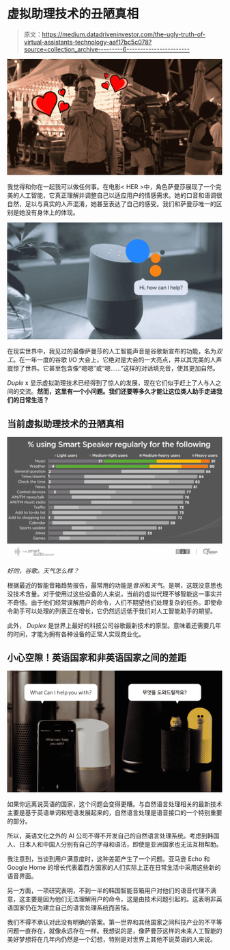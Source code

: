 # 虚拟助理技术的丑陋真相

> 原文：<https://medium.datadriveninvestor.com/the-ugly-truth-of-virtual-assistants-technology-aaf17bc5c078?source=collection_archive---------6----------------------->

![](img/b3d52976168dca1f8a631e002680d14d.png)

我觉得和你在一起我可以做任何事。在电影< HER >中，角色萨曼莎展现了一个完美的人工智能，它真正理解并调整自己以适应用户的情感需求。她的口音和语调很自然，足以与真实的人声混淆，她甚至表达了自己的感受。我们和萨曼莎唯一的区别是她没有身体上的体现。

![](img/d80ef38b502ba4948c75bbe60fd918f6.png)

在现实世界中，我见过的最像萨曼莎的人工智能声音是谷歌新宣布的功能，名为*双工*。在一年一度的谷歌 I/O 大会上，它绝对是大会的一大亮点，并以其完美的人声震惊了世界。它甚至包含像“嗯嗯”或“嗯……”这样的对话填充音，使其更加自然。

*Duple* x 显示虚拟助理技术已经得到了惊人的发展，现在它们似乎赶上了人与人之间的交流。**然而，这里有一个小问题。我们还要等多久才能让这位类人助手走进我们的日常生活？**

## 当前虚拟助理技术的丑陋真相

![](img/9f994d8ef23871b50a779e08a573f9d2.png)

*好的，谷歌。天气怎么样？*

根据最近的智能音箱趋势报告，最常用的功能是*音乐*和*天气*。是啊，这既没意思也没技术含量。对于使用过这些设备的人来说，当前的虚拟代理不够智能这一事实并不奇怪。由于他们经常误解用户的命令，人们不期望他们处理复杂的任务。即使命令助手可以处理的列表正在增长，它仍然远远低于我们对人工智能助手的期望。

此外， *Duplex* 是世界上最好的科技公司谷歌最新技术的原型。意味着还需要几年的时间，才能为拥有各种设备的正常人实现商业化。

## 小心空隙！英语国家和非英语国家之间的差距

![](img/a78739fabb6d9d3b2cb37c4bc5d79071.png)

如果你远离说英语的国家，这个问题会变得更糟。与自然语言处理相关的最新技术主要是基于英语单词和短语发展起来的，自然语言处理是语音接口的一个特别重要的部分。

所以，英语文化之外的 AI 公司不得不开发自己的自然语言处理系统。考虑到韩国人、日本人和中国人分别有自己的字母和语法，即使是亚洲国家也无法互相帮助。

我注意到，当谈到用户满意度时，这种差距产生了一个问题。亚马逊 Echo 和 Google Home 的增长代表着西方国家的人们实际上正在日常生活中采用这些新的语音界面。

另一方面，一项研究表明，不到一半的韩国智能音箱用户对他们的语音代理不满意，这主要是因为他们无法理解用户的命令，这是由技术问题引起的。这表明非英语国家仍在为建立自己的语言处理系统而苦恼。

我们不得不承认对此没有明确的答案。第一世界和其他国家之间科技产业的不平等问题一直存在，就像永远存在一样。我想说的是，像萨曼莎这样的未来人工智能的美好梦想将在几年内仍然是一个幻想，特别是对世界上其他不说英语的人来说。